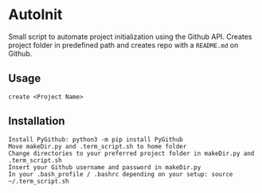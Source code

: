 # AutoInit
Small script to automate project initialization using the Github API.
Creates project folder in predefined path and creates repo with a `README.md` on Github.


## Usage
```create <Project Name>```


## Installation
```
Install PyGithub: python3 -m pip install PyGithub
Move makeDir.py and .term_script.sh to home folder
Change directories to your preferred project folder in makeDir.py and .term_script.sh
Insert your Github username and password in makeDir.py
In your .bash_profile / .bashrc depending on your setup: source ~/.term_script.sh
```


